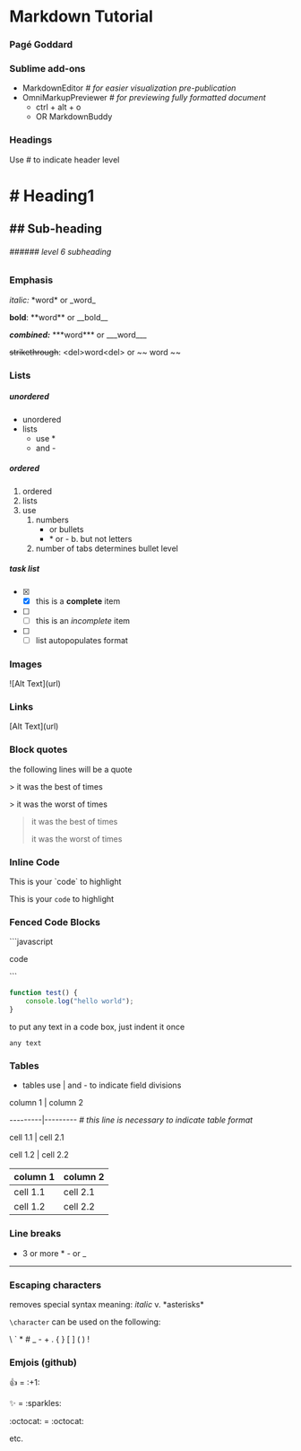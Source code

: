 # Markdown Tutorial
### Pagé Goddard

### Sublime add-ons
* MarkdownEditor *# for easier visualization pre-publication*
* OmniMarkupPreviewer *# for previewing fully formatted document*
    - ctrl + alt + o
    - OR MarkdownBuddy

### Headings
Use \# to indicate header level
# \# Heading1
## \#\# Sub-heading
###### \#\#\#\#\#\# level 6 subheading

### Emphasis
*italic:* \*word\* or \_word\_

**bold**: \*\*word\*\* or \_\_bold\_\_

***combined:*** \*\*\*word\*\*\* or \_\_\_word\_\_\_

<del>strikethrough</del>: <del\>word<del\> or ~~ word ~~

### Lists
##### unordered
* unordered
* lists
    -  use \*
    - and \-

##### ordered
1. ordered
2. lists
3. use
    1. numbers
        * or bullets
        - \* or \-
    b. but not letters
    2. number of tabs determines bullet level

##### task list
- [x] - [x] this is a **complete** item
- [ ] - [ ] this is an *incomplete* item
- [ ] - [ ] list autopopulates format

### Images
\!\[Alt Text](url)

### Links
\[Alt Text](url)

### Block quotes
the following lines will be a quote

\> it was the best of times

\> it was the worst of times
> it was the best of times
> 
> it was the worst of times

### Inline Code

This is your \`code\` to highlight

This is your `code` to highlight

### Fenced Code Blocks

\```javascript

code

\```

```javascript
function test() {
    console.log("hello world");
}
```

to put any text in a code box, just indent it once

    any text

### Tables
* tables use | and - to indicate field divisions

column 1 | column 2

\---------|--------- *# this line is necessary to indicate table format*

cell 1.1 | cell 2.1

cell 1.2 | cell 2.2

column 1 | column 2
---------|---------
cell 1.1 | cell 2.1
cell 1.2 | cell 2.2

### Line breaks
* 3 or more \* \- or \_
---


### Escaping characters
removes special syntax meaning: 
*italic* v. \*asterisks\*

`\character` can be used on the following:

\\ \` \* \# \_ \- \+ \.
\{ \} \[ \] \( \) \!

### Emjois (github)
:+1: = \:\+1\:

:sparkles: = \:sparkles\:

:octocat: = \:octocat\:

etc.
